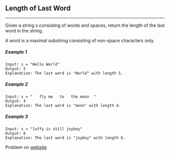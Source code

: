 ## Length of Last Word
---

Given a string s consisting of words and spaces, return the length of the last word in the string.

A word is a maximal substring consisting of non-space characters only.


##### Example 1

```
Input: s = "Hello World"
Output: 5
Explanation: The last word is "World" with length 5.
```
##### Example 2

```
Input: s = "   fly me   to   the moon  "
Output: 4
Explanation: The last word is "moon" with length 4.
```
##### Example 3

```
Input: s = "luffy is still joyboy"
Output: 6
Explanation: The last word is "joyboy" with length 6.
```


Problem on [website](https://leetcode.com/problems/length-of-last-word/) 



